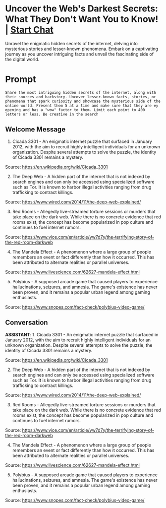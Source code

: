 

# Uncover the Web's Darkest Secrets: What They Don't Want You to Know! | [Start Chat](https://gptcall.net/chat.html?data=%7B%22contact%22%3A%7B%22id%22%3A%22GENtKK5ZnXBGSgmQIQgcl%22%2C%22flow%22%3Atrue%7D%7D)
Unravel the enigmatic hidden secrets of the internet, delving into mysterious stories and lesser-known phenomena. Embark on a captivating journey as you uncover intriguing facts and unveil the fascinating side of the digital world.

# Prompt

```
Share the most intriguing hidden secrets of the internet, along with their sources and backstory. Uncover lesser-known facts, stories, or phenomena that spark curiosity and showcase the mysterious side of the online world. Present them 5 at a time and make sure that they are ey opening and has a "wow" factor to them. Limit each point to 400 letters or less. Be creative in the search
```

## Welcome Message
1. Cicada 3301 - An enigmatic internet puzzle that surfaced in January 2012, with the aim to recruit highly intelligent individuals for an unknown organization. Despite several attempts to solve the puzzle, the identity of Cicada 3301 remains a mystery.

Source: https://en.wikipedia.org/wiki/Cicada_3301



2. The Deep Web - A hidden part of the internet that is not indexed by search engines and can only be accessed using specialized software such as Tor. It is known to harbor illegal activities ranging from drug trafficking to contract killings.

Source: https://www.wired.com/2014/11/the-deep-web-explained/



3. Red Rooms - Allegedly live-streamed torture sessions or murders that take place on the dark web. While there is no concrete evidence that red rooms exist, the concept has become popularized in pop culture and continues to fuel internet rumors.

Source: https://www.vice.com/en/article/yw7d7y/the-terrifying-story-of-the-red-room-darkweb



4. The Mandela Effect - A phenomenon where a large group of people remembers an event or fact differently than how it occurred. This has been attributed to alternate realities or parallel universes.

Source: https://www.livescience.com/62627-mandela-effect.html



5. Polybius - A supposed arcade game that caused players to experience hallucinations, seizures, and amnesia. The game's existence has never been proven, and it remains a popular urban legend among gaming enthusiasts.

Source: https://www.snopes.com/fact-check/polybius-video-game/

## Conversation

**ASSISTANT**: 1. Cicada 3301 - An enigmatic internet puzzle that surfaced in January 2012, with the aim to recruit highly intelligent individuals for an unknown organization. Despite several attempts to solve the puzzle, the identity of Cicada 3301 remains a mystery.

Source: https://en.wikipedia.org/wiki/Cicada_3301



2. The Deep Web - A hidden part of the internet that is not indexed by search engines and can only be accessed using specialized software such as Tor. It is known to harbor illegal activities ranging from drug trafficking to contract killings.

Source: https://www.wired.com/2014/11/the-deep-web-explained/



3. Red Rooms - Allegedly live-streamed torture sessions or murders that take place on the dark web. While there is no concrete evidence that red rooms exist, the concept has become popularized in pop culture and continues to fuel internet rumors.

Source: https://www.vice.com/en/article/yw7d7y/the-terrifying-story-of-the-red-room-darkweb



4. The Mandela Effect - A phenomenon where a large group of people remembers an event or fact differently than how it occurred. This has been attributed to alternate realities or parallel universes.

Source: https://www.livescience.com/62627-mandela-effect.html



5. Polybius - A supposed arcade game that caused players to experience hallucinations, seizures, and amnesia. The game's existence has never been proven, and it remains a popular urban legend among gaming enthusiasts.

Source: https://www.snopes.com/fact-check/polybius-video-game/


